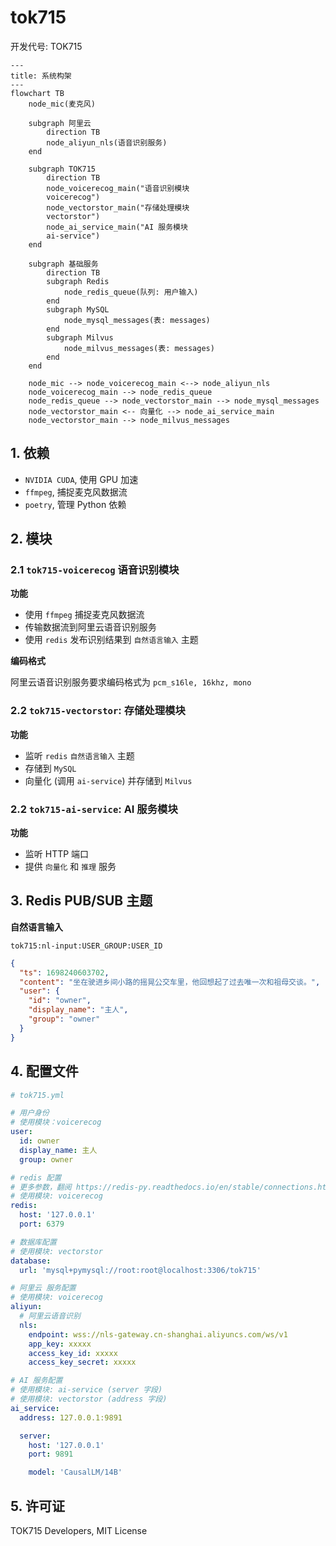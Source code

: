 # tok715

开发代号: TOK715

```mermaid
---
title: 系统构架
---
flowchart TB
    node_mic(麦克风)

    subgraph 阿里云
        direction TB
        node_aliyun_nls(语音识别服务)
    end

    subgraph TOK715
        direction TB
        node_voicerecog_main("语音识别模块
        voicerecog")
        node_vectorstor_main("存储处理模块
        vectorstor")
        node_ai_service_main("AI 服务模块
        ai-service")
    end

    subgraph 基础服务
        direction TB
        subgraph Redis
            node_redis_queue(队列: 用户输入)
        end
        subgraph MySQL
            node_mysql_messages(表: messages)
        end
        subgraph Milvus
            node_milvus_messages(表: messages)
        end
    end

    node_mic --> node_voicerecog_main <--> node_aliyun_nls
    node_voicerecog_main --> node_redis_queue
    node_redis_queue --> node_vectorstor_main --> node_mysql_messages
    node_vectorstor_main <-- 向量化 --> node_ai_service_main
    node_vectorstor_main --> node_milvus_messages
```

## 1. 依赖

* `NVIDIA CUDA`, 使用 GPU 加速
* `ffmpeg`, 捕捉麦克风数据流
* `poetry`, 管理 Python 依赖

## 2. 模块

### 2.1 `tok715-voicerecog` 语音识别模块

**功能**

* 使用 `ffmpeg` 捕捉麦克风数据流
* 传输数据流到阿里云语音识别服务
* 使用 `redis` 发布识别结果到 `自然语言输入` 主题

**编码格式**

阿里云语音识别服务要求编码格式为 `pcm_s16le, 16khz, mono`

### 2.2 `tok715-vectorstor`: 存储处理模块

**功能**

* 监听 `redis` `自然语言输入` 主题
* 存储到 `MySQL`
* 向量化 (调用 `ai-service`) 并存储到 `Milvus`

### 2.2 `tok715-ai-service`: AI 服务模块

**功能**

* 监听 HTTP 端口
* 提供 `向量化` 和 `推理` 服务

## 3. Redis PUB/SUB 主题

**自然语言输入**

`tok715:nl-input:USER_GROUP:USER_ID`

```json
{
  "ts": 1698240603702,
  "content": "坐在驶进乡间小路的摇晃公交车里，他回想起了过去唯一次和祖母交谈。",
  "user": {
    "id": "owner",
    "display_name": "主人",
    "group": "owner"
  }
}
```

## 4. 配置文件

```yaml
# tok715.yml

# 用户身份
# 使用模块：voicerecog
user:
  id: owner
  display_name: 主人
  group: owner

# redis 配置
# 更多参数，翻阅 https://redis-py.readthedocs.io/en/stable/connections.html
# 使用模块: voicerecog
redis:
  host: '127.0.0.1'
  port: 6379

# 数据库配置
# 使用模块: vectorstor
database:
  url: 'mysql+pymysql://root:root@localhost:3306/tok715'

# 阿里云 服务配置
# 使用模块: voicerecog
aliyun:
  # 阿里云语音识别
  nls:
    endpoint: wss://nls-gateway.cn-shanghai.aliyuncs.com/ws/v1
    app_key: xxxxx
    access_key_id: xxxxx
    access_key_secret: xxxxx

# AI 服务配置
# 使用模块: ai-service (server 字段)
# 使用模块: vectorstor (address 字段)
ai_service:
  address: 127.0.0.1:9891

  server:
    host: '127.0.0.1'
    port: 9891

    model: 'CausalLM/14B'
```

## 5. 许可证

TOK715 Developers, MIT License
